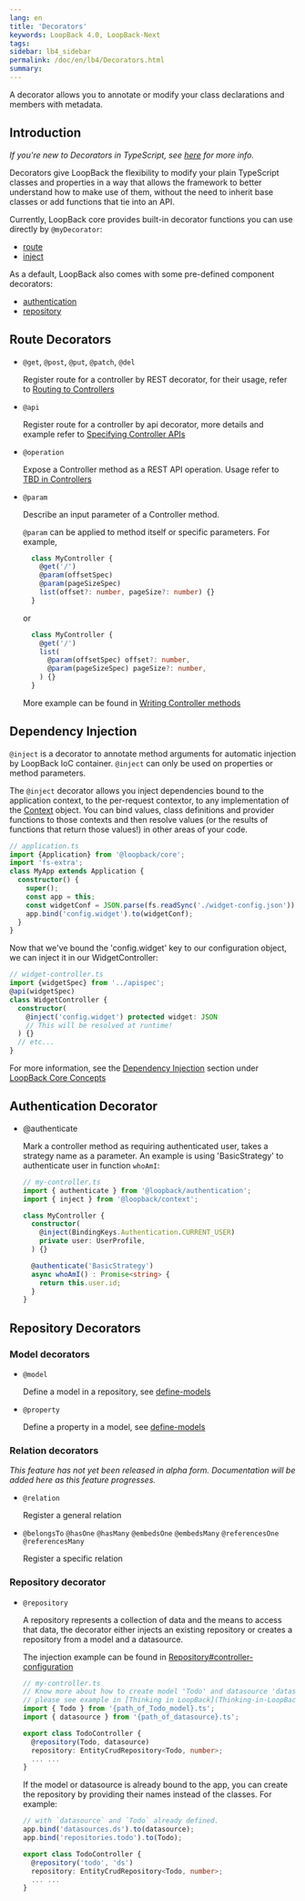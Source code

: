 ```yaml
---
lang: en
title: 'Decorators'
keywords: LoopBack 4.0, LoopBack-Next
tags:
sidebar: lb4_sidebar
permalink: /doc/en/lb4/Decorators.html
summary:
---
```


A decorator allows you to annotate or modify your class declarations and members with metadata.

## Introduction

*If you're new to Decorators in TypeScript, see [here](https://www.typescriptlang.org/docs/handbook/decorators.html) for more info.*

Decorators give LoopBack the flexibility to modify your plain TypeScript classes 
and properties in a way that allows the framework to better understand how to 
make use of them, without the need to inherit base classes or add functions 
that tie into an API.

Currently, LoopBack core provides built-in decorator functions you can use directly
by `@myDecorator`:

- [route](#route-decorators)
- [inject](#dependency-injection)

As a default, LoopBack also comes with some pre-defined component decorators:

- [authentication](#authentication-decorators)
- [repository](#repository-decorators)

## Route Decorators
- `@get`, `@post`, `@put`, `@patch`, `@del`

  Register route for a controller by REST decorator, for their usage, refer to 
  [Routing to Controllers](controllers.htm#Routing-to-Controllers)

- `@api`

  Register route for a controller by api decorator, more details and example refer 
  to [Specifying Controller APIs](controllers.htm#Specifying-Controller-APIs)

- `@operation`

  Expose a Controller method as a REST API operation. Usage refer to [TBD in Controllers](controllers.htm#)

- `@param`

  Describe an input parameter of a Controller method. 
  
  `@param` can be applied to method itself or specific parameters. For example,

  ```ts
    class MyController {
      @get('/')
      @param(offsetSpec)
      @param(pageSizeSpec)
      list(offset?: number, pageSize?: number) {}
    }
  ```

  or
  
  ```ts
    class MyController {
      @get('/')
      list(
        @param(offsetSpec) offset?: number,
        @param(pageSizeSpec) pageSize?: number,
      ) {}
    }
  ```
  
  More example can be found in [Writing Controller methods](controller.htm#Writing-Controller-methods)
  
## Dependency Injection

`@inject` is a decorator to annotate method arguments for automatic injection by 
LoopBack IoC container. `@inject` can only be used on properties or method parameters.

The `@inject` decorator allows you inject dependencies bound to the application context, 
to the per-request contextor, to any implementation of the [Context](#context) object. 
You can bind values, class definitions and provider functions to those contexts and 
then resolve values (or the results of functions that return those values!) in other 
areas of your code.

```ts
// application.ts
import {Application} from '@loopback/core';
import 'fs-extra';
class MyApp extends Application {
  constructor() {
    super();
    const app = this;
    const widgetConf = JSON.parse(fs.readSync('./widget-config.json'));
    app.bind('config.widget').to(widgetConf);
  }
}
```
Now that we've bound the 'config.widget' key to our configuration object, we can
inject it in our WidgetController:

```ts
// widget-controller.ts
import {widgetSpec} from '../apispec';
@api(widgetSpec)
class WidgetController {
  constructor(
    @inject('config.widget') protected widget: JSON
    // This will be resolved at runtime!
  ) {}
  // etc...
}
```

For more information, see the [Dependency Injection](Dependency-Injection.htm) section under [LoopBack Core Concepts](Concepts.htm)

## Authentication Decorator

- @authenticate

  Mark a controller method as requiring authenticated user, takes a strategy name 
  as a parameter. An example is using 'BasicStrategy' to authenticate user in function
  `whoAmI`:

  ```ts
  // my-controller.ts
  import { authenticate } from '@loopback/authentication';
  import { inject } from '@loopback/context';

  class MyController {
    constructor(
      @inject(BindingKeys.Authentication.CURRENT_USER)
      private user: UserProfile,
    ) {}

    @authenticate('BasicStrategy')
    async whoAmI() : Promise<string> {
      return this.user.id;
    }
  }
  ```

## Repository Decorators

### Model decorators

- `@model`

  Define a model in a repository, see [define-models](Repositories.html#define-models)

- `@property`

  Define a property in a model, see [define-models](Repositories.html#define-models)

### Relation decorators

  *This feature has not yet been released in alpha form. Documentation will be* 
  *added here as this feature progresses.*

- `@relation`

  Register a general relation

- `@belongsTo` `@hasOne` `@hasMany` `@embedsOne` `@embedsMany` `@referencesOne` `@referencesMany`

  Register a specific relation

### Repository decorator

- `@repository`

  A repository represents a collection of data and the means to access that data, 
  the decorator either injects an existing repository or creates a repository 
  from a model and a datasource.

  The injection example can be found in [Repository#controller-configuration](Repositories.html#controller-configuration)

  ```ts
  // my-controller.ts
  // Know more about how to create model 'Todo' and datasource 'datasource', 
  // please see example in [Thinking in LoopBack](Thinking-in-LoopBack.htm#define-product-model-repository-and-data-source)
  import { Todo } from '{path_of_Todo_model}.ts';
  import { datasource } from '{path_of_datasource}.ts';

  export class TodoController {
    @repository(Todo, datasource)
    repository: EntityCrudRepository<Todo, number>;
    ... ...
  }
  ```
  
  If the model or datasource is already bound to the app, you can create the 
  repository by providing their names instead of the classes. For example:

  ```ts
  // with `datasource` and `Todo` already defined.
  app.bind('datasources.ds').to(datasource);
  app.bind('repositories.todo').to(Todo);

  export class TodoController {
    @repository('todo', 'ds')
    repository: EntityCrudRepository<Todo, number>;
    ... ...
  }
  ```
